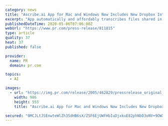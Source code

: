 ```yaml
---
category: news
title: "Ascribe.ai App for Mac and Windows Now Includes New Dropbox Integration"
excerpt: "App automatically and affordably transcribes files shared in Dropbox, with onscreen editing - ascribe.ai, a free app which represents a breakthrough in affordability for AI-driven speech transcription of video and audio,"
publishedDateTime: 2020-05-06T07:06:00Z
webUrl: "https://www.pr.com/press-release/811815"
type: article
quality: 37
heat: 37
published: false

provider:
  name: PR
  domain: pr.com

topics:
  - AI

images:
  - url: "https://img.pr.com/release/2005/462829/pressrelease_original_462829_1588600629.png"
    width: 986
    height: 555
    title: "Ascribe.ai App for Mac and Windows Now Includes New Dropbox Integration"

secured: "0MCJLtJSEnwteWlZh35dHB6sX/Z5F6EjUWFHbIuDjxkuE82phNbD3oNV+9OWX8QAz3nAaI+10e8NnwwicyjS87R0q8z8eiHqqxWdfuO5w+abxTUIqBvRrK44foc/Ak/9UXdJVm1VEoNLelz/cT0J5P0nCqvLJOs6pgX38h9bHYgYZ+4jwLzfRxP2QjVPN4tGG90RyNj57rsD6ADB+qlOFRn3u1XyMricXM3R3o4S/SZZqLl3JbTUNZtsPypnmPSSiG/E5A7oS5ZFkd9K2f1anQ+p9QnCV9HForgJUMWsfR+3n4gzM0a5984wP23a/ge0;+RsYm5UBg7XyTo0TyZsZtQ=="
---
```


